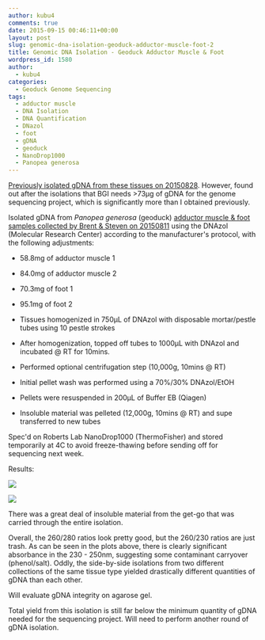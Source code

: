 ```yaml
---
author: kubu4
comments: true
date: 2015-09-15 00:46:11+00:00
layout: post
slug: genomic-dna-isolation-geoduck-adductor-muscle-foot-2
title: Genomic DNA Isolation - Geoduck Adductor Muscle & Foot
wordpress_id: 1580
author:
  - kubu4
categories:
  - Geoduck Genome Sequencing
tags:
  - adductor muscle
  - DNA Isolation
  - DNA Quantification
  - DNazol
  - foot
  - gDNA
  - geoduck
  - NanoDrop1000
  - Panopea generosa
---
```


[Previously isolated gDNA from these tissues on 20150828](2015/08/28/genomic-dna-isolation-geoduck-adductor-muscle-foot.html). However, found out after the isolations that BGI needs >73μg of gDNA for the genome sequencing project, which is significantly more than I obtained previously.

Isolated gDNA from _Panopea generosa_ (geoduck) [adductor muscle & foot samples collected by Brent & Steven on 20150811](http://onsnetwork.org/halfshell/2015/08/11/big-day-big-clam/) using the DNAzol (Molecular Research Center) according to the manufacturer's protocol, with the following adjustments:




    
  * 58.8mg of adductor muscle 1

    
  * 84.0mg of adductor muscle 2

    
  * 70.3mg of foot 1

    
  * 95.1mg of foot 2

    
  * Tissues homogenized in 750μL of DNAzol with disposable mortar/pestle tubes using 10 pestle strokes

    
  * After homogenization, topped off tubes to 1000μL with DNAzol and incubated @ RT for 10mins.

    
  * Performed optional centrifugation step (10,000g, 10mins @ RT)

    
  * Initial pellet wash was performed using a 70%/30% DNAzol/EtOH

    
  * Pellets were resuspended in 200μL of Buffer EB (Qiagen)

    
  * Insoluble material was pelleted (12,000g, 10mins @ RT) and supe transferred to new tubes



Spec'd on Roberts Lab NanoDrop1000 (ThermoFisher) and stored temporarily at 4C to avoid freeze-thawing before sending off for sequencing next week.



Results:

[![](http://eagle.fish.washington.edu/Arabidopsis/20150914_gDNA_geoduck_ODs.JPG)](http://eagle.fish.washington.edu/Arabidopsis/20150914_gDNA_geoduck_ODs.JPG)

[![](http://eagle.fish.washington.edu/Arabidopsis/20150914_gDNA_geoduck_plots.JPG)](http://eagle.fish.washington.edu/Arabidopsis/20150914_gDNA_geoduck_plots.JPG)



There was a great deal of insoluble material from the get-go that was carried through the entire isolation.

Overall, the 260/280 ratios look pretty good, but the 260/230 ratios are just trash. As can be seen in the plots above, there is clearly significant absorbance in the 230 - 250nm, suggesting some contaminant carryover (phenol/salt). Oddly, the side-by-side isolations from two different collections of the same tissue type yielded drastically different quantities of gDNA than each other.

Will evaluate gDNA integrity on agarose gel.

Total yield from this isolation is still far below the minimum quantity of gDNA needed for the sequencing project. Will need to perform another round of gDNA isolation.
